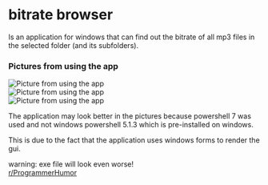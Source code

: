 # bitrate browser

Is an application for windows that can find out the bitrate of all mp3 files in the selected folder (and its subfolders).

### Pictures from using the app
![Picture from using the app](https://imgur.com/OeF252b.png)  
![Picture from using the app](https://imgur.com/txbTDVj.png)  
![Picture from using the app](https://imgur.com/RuMWORO.png)  

The application may look better in the pictures because powershell 7 was used and not windows powershell 5.1.3 which is pre-installed on windows. 

This is due to the fact that the application uses windows forms to render the gui.

warning: exe file will look even worse!  
[r/ProgrammerHumor](https://www.reddit.com/r/ProgrammerHumor/)